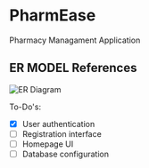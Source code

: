 # PharmEase
 Pharmacy Managament Application
 
 ## ER MODEL References
  
![ER Diagram](https://user-images.githubusercontent.com/97435165/194021552-4ef7b6e8-62d1-4856-baca-7621eb89eff6.jpg)

To-Do's:
- [X] User authentication
- [ ] Registration interface
- [ ] Homepage UI
- [ ] Database configuration
